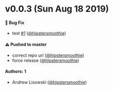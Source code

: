 # v0.0.3 (Sun Aug 18 2019)

#### 🐛  Bug Fix

- test [#1](https://github.com/hipstersmoothie/jest-github-reporter/pull/1) ([@hipstersmoothie](https://github.com/hipstersmoothie))

#### ⚠️  Pushed to master

- correct repo url  ([@hipstersmoothie](https://github.com/hipstersmoothie))
- force release  ([@hipstersmoothie](https://github.com/hipstersmoothie))

#### Authors: 1

- Andrew Lisowski ([@hipstersmoothie](https://github.com/hipstersmoothie))
